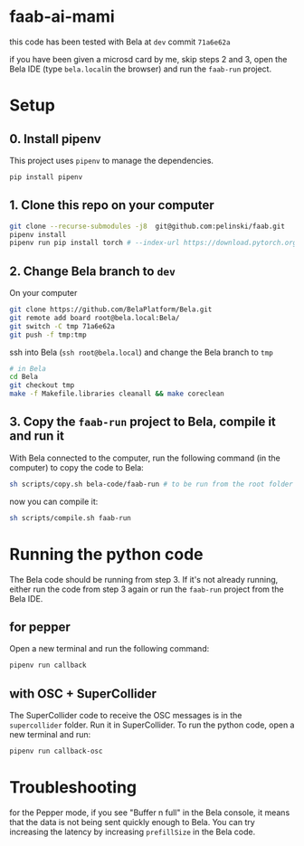 # faab-ai-mami

this code has been tested with Bela at `dev` commit `71a6e62a`

if you have been given a microsd card by me, skip steps 2 and 3, open the Bela IDE (type `bela.local`in the browser) and run the `faab-run` project.

# Setup

## 0. Install pipenv

This project uses `pipenv` to manage the dependencies.

```bash
pip install pipenv
```

## 1. Clone this repo on your computer

```bash
git clone --recurse-submodules -j8  git@github.com:pelinski/faab.git
pipenv install
pipenv run pip install torch # --index-url https://download.pytorch.org/whl/cu117 # for g15
```

## 2. Change Bela branch to `dev`

On your computer

```bash
git clone https://github.com/BelaPlatform/Bela.git
git remote add board root@bela.local:Bela/
git switch -C tmp 71a6e62a
git push -f tmp:tmp
```

ssh into Bela (`ssh root@bela.local`) and change the Bela branch to `tmp`

```bash
# in Bela
cd Bela
git checkout tmp
make -f Makefile.libraries cleanall && make coreclean
```

## 3. Copy the `faab-run` project to Bela, compile it and run it

With Bela connected to the computer, run the following command (in the computer) to copy the code to Bela:

```bash
sh scripts/copy.sh bela-code/faab-run # to be run from the root folder of the project
```

now you can compile it:

```bash
sh scripts/compile.sh faab-run
```

# Running the python code

The Bela code should be running from step 3. If it's not already running, either run the code from step 3 again or run the `faab-run` project from the Bela IDE.

## for pepper

Open a new terminal and run the following command:

```bash
pipenv run callback
```

## with OSC + SuperCollider

The SuperCollider code to receive the OSC messages is in the `supercollider` folder. Run it in SuperCollider.
To run the python code, open a new terminal and run:

```bash
pipenv run callback-osc
```

# Troubleshooting

for the Pepper mode, if you see "Buffer n full" in the Bela console, it means that the data is not being sent quickly enough to Bela. You can try increasing the latency by increasing `prefillSize` in the Bela code.
